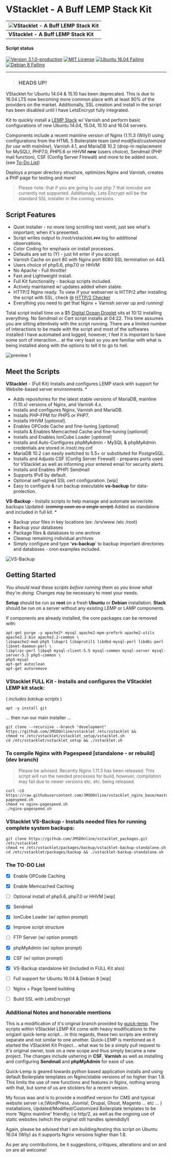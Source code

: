 VStacklet - A Buff LEMP Stack Kit
==========

| ![VStacklet - A Buff LEMP Stack Kit](https://github.com/JMSDOnline/vstacklet/blob/master/images/vstacklet-lemp-kit.png "vstacklet") |
|---|
| **VStacklet - A Buff LEMP Stack Kit** |

#### Script status

[![Version 3.1.0-production](https://img.shields.io/badge/version-3.1.0-674172.svg?style=flat-square)](https://jmsolodesigns.com/code-projects/vstacklet/varnish-lemp-stack)
[![MIT License](https://img.shields.io/badge/license-MIT%20License-blue.svg?style=flat-square)](https://github.com/JMSDOnline/vstacklet/blob/master/LICENSE)
[![Ubuntu 16.04 Failing](https://img.shields.io/badge/Ubuntu%2016.04-failing-brightred.svg?style=flat-square)](https://jmsolodesigns.com/code-projects/vstacklet/varnish-lemp-stack)
[![Debian 8 Failing](https://img.shields.io/badge/Debian%208-failing-brightred.svg?style=flat-square)](https://jmsolodesigns.com/code-projects/vstacklet/varnish-lemp-stack)

--------

> ### HEADS UP!
VStacklet for Ubuntu 14.04 & 15.10 has been deprecated. This is due to 16.04 LTS now becoming more common place with at least 90% of the providers on the market. Additionally, SSL creation and install in the script has been disabled until I have LetsEncrypt fully integrated.

Kit to quickly install a [LEMP Stack](https://lemp.io) w/ Varnish and perform basic configurations of new Ubuntu 14.04, 15.04, 15.10 and 16.04 servers.

Components include a recent mainline version of Nginx (1.11.3 (Wily)) using configurations from the HTML 5 Boilerplate team (_and modified/customized for use with mainline_), Varnish 4.1, and MariaDB 10.2 (drop-in replacement for MySQL), PHP7.0, PHP5.6 or HHVM **new** (users choice), Sendmail (PHP mail function), CSF (Config Server Firewall) and more to be added soon. (see [To-Do List](#the-to-do-list))

Deploys a proper directory structure, optimizes Nginx and Varnish, creates a PHP page for testing and more!

> Please note: that if you are going to use php 7 that ioncube are currently not supported. Additionally, Lets Encrypt will be the standard SSL installer in the coming versions.


Script Features
--------
  * Quiet installer - no more long scrolling text vomit, just see what's important; when it's presented.
  * Script writes output to /root/vstacklet.`###`.log for additional observations.
  * Color Coding for emphasis on install processes.
  * Defaults are set to (Y) - just hit enter if you accept.
  * Varnish Cache on port 80 with Nginx port 8080 SSL termination on 443.
  * Users choice of php5.6, php7.0 or HHVM
  * No Apache - Full throttle!
  * Fast and Lightweight install.
  * Full Kit functionality - backup scripts included.
  * Actively maintained w/ updates added when stable.
  * HTTP/2 Nginx ready. To view if your webserver is HTTP/2 after installing the script with SSL, check @ <a href="http://h2.nix-admin.com/" target="_blank">HTTP/2 Checker</a>
  * Everything you need to get that Nginx + Varnish server up and running!

Total script install time on a $5 <a href="https://www.digitalocean.com/?refcode=917d3ff0e1c8" target="_blank">Digital Ocean Droplet</a> sits at 10:12 installing everything. No Sendmail or Cert script installs at 04:22. This time assumes you are sitting attentively with the script running. There are a limited number of interactions to be made with the script and most of the softwares installed I have automated and logged, however, I feel it is important to have some sort of interaction... at the very least so you are familiar with what is being installed along with the options to tell it to go to hell.

![preview 1](https://github.com/JMSDOnline/vstacklet/blob/master/images/vstacklet-script-preview1.png "vstacklet preview 1")

 Meet the Scripts
--------

__VStacklet__ - (Full Kit) Installs and configures LEMP stack with support for Website-based server environments.
  *
  * Adds repositories for the latest stable versions of MariaDB, mainline (1.10.x) versions of Nginx, and Varnish 4.x.
  * Installs and configures Nginx, Varnish and MariaDB.
  * Installs PHP-FPM for PHP5 _or_ PHP7.
  * Installs HHVM [_optional_].
  * Enables OPCode Cache and fine-tuning [_optional_]
  * Installs & Enables Memcached Cache and fine-tuning [_optional_]
  * Installs and Enables IonCube Loader [_optional_]
  * Installs and Auto-Configures phpMyAdmin - MySQL & phpMyAdmin credentials are stored in /root/.my.cnf
  * MariaDB 10.2 can easily switched to 5.5+ or substituted for PostgreSQL.
  * Installs and Adjusts CSF (Config Server Firewall) - prepares ports used for VStacklet as well as informing your entered email for security alerts.
  * Installs and Enables (PHP) Sendmail
  * Supports IPv6 by default.
  * Optional self-signed SSL cert configuration. [*wip*]
  * Easy to configure & run backup executable __vs-backup__ for data-protection.

__VS-Backup__ - Installs scripts to help manage and automate server/site backups
Updated: ~~(_coming soon as a single script_)~~ Added as standalone and included in full kit.
  *
  * Backup your files in key locations (ex: /srv/www /etc /root)
  * Backup your databases
  * Package files & databases to one archive
  * Cleanup remaining individual archives
  * Simply configure and type '__vs-backup__' to backup important directories and databases - cron examples included.

![VS-Backup](https://github.com/JMSDOnline/vstacklet/blob/master/images/vs-backup-utility-preview.png "VStacklets VS-Backup Utility")

Getting Started
----------------
_You should read these scripts before running them so you know what they're
doing._ Changes may be necessary to meet your needs.

__Setup__ should be run as __root__ on a fresh __Ubuntu__ or __Debian__ installation.
__Stack__ should be run on a server without any existing LEMP or LAMP components.

If components are already installed, the core packages can be removed with:
```
apt-get purge -y apache2* mysql apache2-mpm-prefork apache2-utils apache2.2-bin apache2.2-common \
libapache2-mod-php5 libapr1 libaprutil1 libdbd-mysql-perl libdbi-perl libnet-daemon-perl \
libplrpc-perl libpq5 mysql-client-5.5 mysql-common mysql-server mysql-server-5.5 php5-common \
php5-mysql
apt-get autoclean
apt-get autoremove
```

### VStacklet FULL Kit - Installs and configures the VStacklet LEMP kit stack:
( _includes backup scripts_ )

```
apt -y install git
```
... then run our main installer ...
```
git clone --recursive --branch "development" https://github.com/JMSDOnline/vstacklet /etc/vstacklet &&
chmod +x /etc/vstacklet/vstacklet_setup/vstacklet.sh
cd /etc/vstacklet/vstacklet_setup && ./vstacklet.sh
```

### To compile Nginx with Pagespeed [standalone - or rebuild] (dev branch)
> Please be advised. Recently Nginx 1.11.3 has been released. This script will run the needed
processes for build, however, compilation may fail due to newer versions etc. etc. being released.
```
curl -LO https://raw.githubusercontent.com/JMSDOnline/vstacklet_nginx_base/master/pagespeed/[wip]nginx-pagespeed.sh
chmod +x nginx-pagespeed.sh
./nginx-pagespeed.sh
```

### VStacklet VS-Backup - Installs needed files for running complete system backups:
```
git clone https://github.com/JMSDOnline/vstacklet_packages.git /etc/vstacklet
chmod +x /etc/vstacklet/packages/backup/vstacklet-backup-standalone.sh
cd /etc/vstacklet/packages/backup && ./vstacklet-backup-standalone.sh
```

### The TO-DO List
- [x] Enable OPCode Caching
- [x] Enable Memcached Caching
- [ ] Optional install of php5.6, php7.0 or HHVM [wip]
- [x] Sendmail
- [x] IonCube Loader (w/ option prompt)
- [x] Improve script structure
- [ ] FTP Server (w/ option prompt)
- [x] phpMyAdmin (w/ option prompt)
- [x] CSF (w/ option prompt)
- [x] VS-Backup standalone kit (included in FULL Kit also)
- [ ] Full support for Ubuntu 16.04 & Debian 8 [wip]
- [ ] Nginx + Page Speed building
- [ ] Build SSL with LetsEncrypt


### Additional Notes and honorable mentions

This is a modification of it's original branch provided by <a href="https://github.com/jbradach/quick-lemp/" target="_blank">quick-lemp</a>. The scripts within VStacklet LEMP Kit come with heavy modifications to  the origianl quick-lemp script... in this regards, these two scripts are entirely separate and not similar to one another. Quick-LEMP is mentioned as it started the VStacklet Kit Project... what was to be a simply pull request to it's original owner, took on a new scope and thus simply became a new project. The changes include ushering in __CSF__, __Varnish__ as well as installing and configuring __Sendmail__ and __phpMyAdmin__ for ease of use.

Quick-Lemp is geared towards python based application installs and using default Boilerplate templates on Nginx/stable versions of no higher than 1.8. This limits the use of new functions and features in Nginx, nothing wrong with that, but some of us are sticklers for a recent version.

My focus was and is to provide a modified version for CMS and typical website server i.e;(WordPress, Joomla!, Drupal, Ghost, Magento ... etc ... ) installations, Updated/Modified/Customized Boilerplate templates to be more 'Nginx mainline' friendly; i.e http/2, as well as the ongoing use of static websites (which the original still handles splendidly!)

Again, please be advised that I am building/testing this script on Ubuntu 16.04 (Wily) as it supports Nginx versions higher than 1.8.

As per any contributions, be it suggestions, critiques, alterations and on and on are all welcome!
